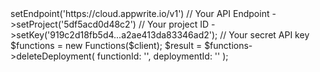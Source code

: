 <?php

use Getapp\Client;
use Getapp\Services\Functions;

$client = (new Client())
    ->setEndpoint('https://cloud.appwrite.io/v1') // Your API Endpoint
    ->setProject('5df5acd0d48c2') // Your project ID
    ->setKey('919c2d18fb5d4...a2ae413da83346ad2'); // Your secret API key

$functions = new Functions($client);

$result = $functions->deleteDeployment(
    functionId: '<FUNCTION_ID>',
    deploymentId: '<DEPLOYMENT_ID>'
);